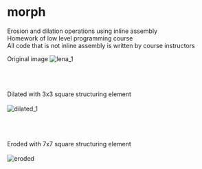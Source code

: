 # morph
Erosion and dilation operations using inline assembly <br />
Homework of low level programming course <br />
All code that is not inline assembly is written by course instructors <br />

Original image 
![lena_1](https://user-images.githubusercontent.com/84722851/212545992-4555a63e-2b57-4546-87a5-c5250edc5b8c.png)

<br /> <br /> <br />
Dilated with 3x3 square structuring element <br /> <br />
![dilated_1](https://user-images.githubusercontent.com/84722851/212545707-40ff5a63-b8e8-4c28-9d23-07949c1dd342.png)

<br /> <br /> <br />
Eroded with 7x7 square structuring element <br /> <br />
![eroded](https://user-images.githubusercontent.com/84722851/212545714-8e5dc44f-28c4-4c7d-9e33-22d1a58f2442.png)
